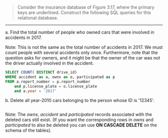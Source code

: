 > Consider the insurance database of Figure 3.17, where the primary keys
> are underlined. Construct the following SQL queries for this relational database.

--------------------------------

a. Find the total number of people who owned cars that were involved in accidents in 2017.
<br>

Note: This is not the same as the total number of accidents in 2017. We must count people
with several accidents only once. Furthermore, note that the question asks for owners, 
and it might be that the owner of the car was not the driver actually involved in the 
accident. 

```sql
SELECT COUNT( DISTINCT drive_id)
WHERE accident as a, owns as o, participated as p
FROM a.report_number = p.report_number
    and p.license_plate = o.license_plate
    and a.year = '2017'
```

b. Delete all year-2010 cars belonging to the person whose ID is '12345'.

```sql
```

Note: The _owns_, _accident_ and _participated_ records associated with the 
deleted cars still exist. (If you want the corresponding rows in _owns_ and 
_participated_ to also be deleted you can use **ON CASCADE DELETE** on the schema
of the tables).